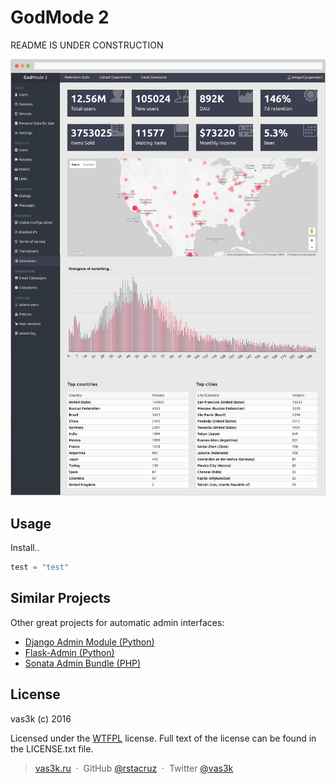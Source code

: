 # GodMode 2

README IS UNDER CONSTRUCTION

![Screenshot](static/screenshot.png?raw=true)

## Usage
Install..

```python
test = "test"
```

## Similar Projects

Other great projects for automatic admin interfaces:

* [Django Admin Module (Python)](https://docs.djangoproject.com/en/dev/ref/contrib/admin/)
* [Flask-Admin (Python)](https://github.com/flask-admin/flask-admin)
* [Sonata Admin Bundle (PHP)](https://github.com/sonata-project/SonataAdminBundle)

## License
vas3k (c) 2016

Licensed under the [WTFPL](http://www.wtfpl.net/) license.
Full text of the license can be found in the LICENSE.txt file.

> [vas3k.ru](http://vas3k.ru) &nbsp;&middot;&nbsp;
> GitHub [@rstacruz](https://github.com/vas3k) &nbsp;&middot;&nbsp;
> Twitter [@vas3k](https://twitter.com/vas3k)
